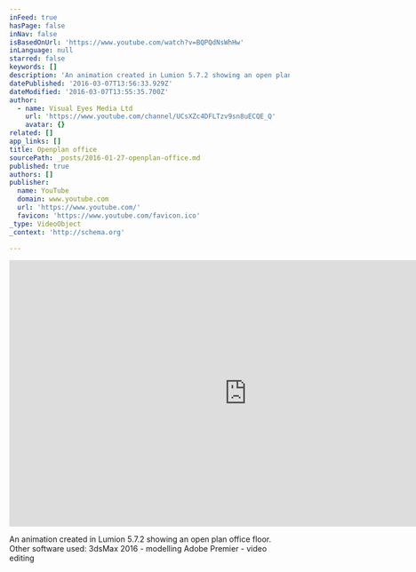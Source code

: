 ```yaml
---
inFeed: true
hasPage: false
inNav: false
isBasedOnUrl: 'https://www.youtube.com/watch?v=BQPQdNsWhHw'
inLanguage: null
starred: false
keywords: []
description: 'An animation created in Lumion 5.7.2 showing an open plan office floor. Other software used: 3dsMax 2016 - modelling Adobe Premier - video editing'
datePublished: '2016-03-07T13:56:33.929Z'
dateModified: '2016-03-07T13:55:35.700Z'
author:
  - name: Visual Eyes Media Ltd
    url: 'https://www.youtube.com/channel/UCsXZc4DFLTzv9sn8uECQE_Q'
    avatar: {}
related: []
app_links: []
title: Openplan office
sourcePath: _posts/2016-01-27-openplan-office.md
published: true
authors: []
publisher:
  name: YouTube
  domain: www.youtube.com
  url: 'https://www.youtube.com/'
  favicon: 'https://www.youtube.com/favicon.ico'
_type: VideoObject
_context: 'http://schema.org'

---
```

<iframe src="https://cdn.embedly.com/widgets/media.html?src=https%3A%2F%2Fwww.youtube.com%2Fembed%2FBQPQdNsWhHw%3Ffeature%3Doembed&amp;url=https%3A%2F%2Fwww.youtube.com%2Fwatch%3Fv%3DBQPQdNsWhHw&amp;image=https%3A%2F%2Fi.ytimg.com%2Fvi%2FBQPQdNsWhHw%2Fhqdefault.jpg&amp;key=b7d04c9b404c499eba89ee7072e1c4f7&amp;type=text%2Fhtml&amp;schema=youtube" width="854" height="480" scrolling="no" frameborder="0" allowfullscreen="allowfullscreen" style=""></iframe>

An animation created in Lumion 5.7.2 showing an open plan office floor. Other software used: 3dsMax 2016 - modelling Adobe Premier - video editing